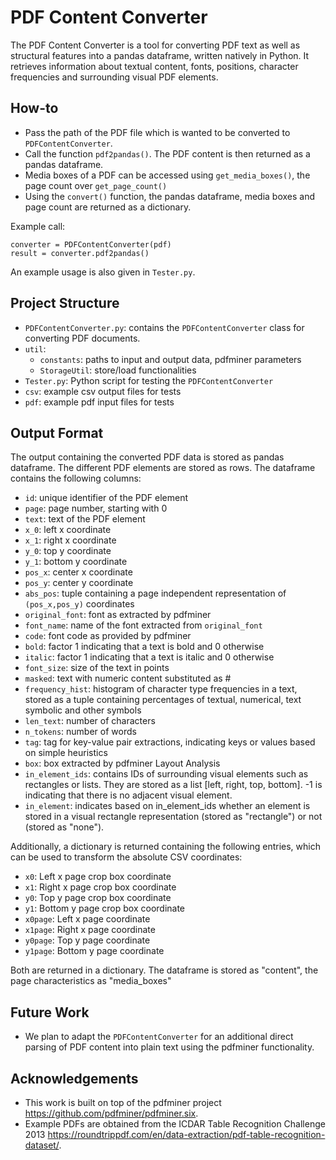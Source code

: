 # PDF Content Converter

The PDF Content Converter is a tool for converting PDF text as well as structural features into a pandas dataframe, written natively in Python.
It retrieves information about textual content, fonts, positions, character frequencies and surrounding visual PDF elements.

## How-to

* Pass the path of the PDF file which is wanted to be converted to ```PDFContentConverter```.
* Call the function ```pdf2pandas()```. The PDF content is then returned as a pandas dataframe.
* Media boxes of a PDF can be accessed using ```get_media_boxes()```, the page count over ```get_page_count()```
* Using the ```convert()``` function, the pandas dataframe, media boxes and page count are returned as a dictionary.

Example call: 

    converter = PDFContentConverter(pdf)
    result = converter.pdf2pandas()

An example usage is also given in ```Tester.py```.

## Project Structure

* ```PDFContentConverter.py```: contains the ```PDFContentConverter``` class for converting PDF documents.
* ```util```:
  * ```constants```: paths to input and output data, pdfminer parameters
  * ```StorageUtil```: store/load functionalities
* ```Tester.py```: Python script for testing the ```PDFContentConverter```
* ```csv```: example csv output files for tests
* ```pdf```: example pdf input files for tests

## Output Format

The output containing the converted PDF data is stored as pandas dataframe.
The different PDF elements are stored as rows.
The dataframe contains the following columns:

* ```id```: unique identifier of the PDF element
* ```page```: page number, starting with 0
* ```text```: text of the PDF element
* ```x_0```: left x coordinate
* ```x_1```: right x coordinate
* ```y_0```: top y coordinate
* ```y_1```: bottom y coordinate
* ```pos_x```: center x coordinate
* ```pos_y```: center y coordinate
* ```abs_pos```: tuple containing a page independent representation of ```(pos_x,pos_y)``` coordinates
* ```original_font```: font as extracted by pdfminer
* ```font_name```: name of the font extracted from ```original_font```
* ```code```: font code as provided by pdfminer
* ```bold```: factor 1 indicating that a text is bold and 0 otherwise
* ```italic```: factor 1 indicating that a text is italic and 0 otherwise
* ```font_size```: size of the text in points
* ```masked```: text with numeric content substituted as #
* ```frequency_hist```: histogram of character type frequencies in a text, stored as a tuple containing percentages of textual, numerical, text symbolic and other symbols
* ```len_text```: number of characters
* ```n_tokens```: number of words
* ```tag```: tag for key-value pair extractions, indicating keys or values based on simple heuristics
* ```box```: box extracted by pdfminer Layout Analysis
* ```in_element_ids```: contains IDs of surrounding visual elements such as rectangles or lists. They are stored as a list [left, right, top, bottom]. -1 is indicating that there is no adjacent visual element.
* ```in_element```: indicates based on in_element_ids whether an element is stored in a visual rectangle representation (stored as "rectangle") or not (stored as "none").

Additionally, a dictionary is returned  containing the following entries,
which can be used to transform the absolute CSV coordinates:

* ```x0```: Left x page crop box coordinate
* ```x1```: Right x page crop box coordinate
* ```y0```: Top y page crop box coordinate
* ```y1```: Bottom y page crop box coordinate
* ```x0page```: Left x page coordinate
* ```x1page```: Right x page coordinate
* ```y0page```: Top y page coordinate
* ```y1page```: Bottom y page coordinate

Both are returned in a dictionary. The dataframe is stored as "content", the page characteristics as "media_boxes"

## Future Work

* We plan to adapt the ```PDFContentConverter``` for an additional direct parsing of PDF content into plain text using the pdfminer functionality.

## Acknowledgements

* This work is built on top of the pdfminer project https://github.com/pdfminer/pdfminer.six.
* Example PDFs are obtained from the ICDAR Table Recognition Challenge 2013 https://roundtrippdf.com/en/data-extraction/pdf-table-recognition-dataset/.
